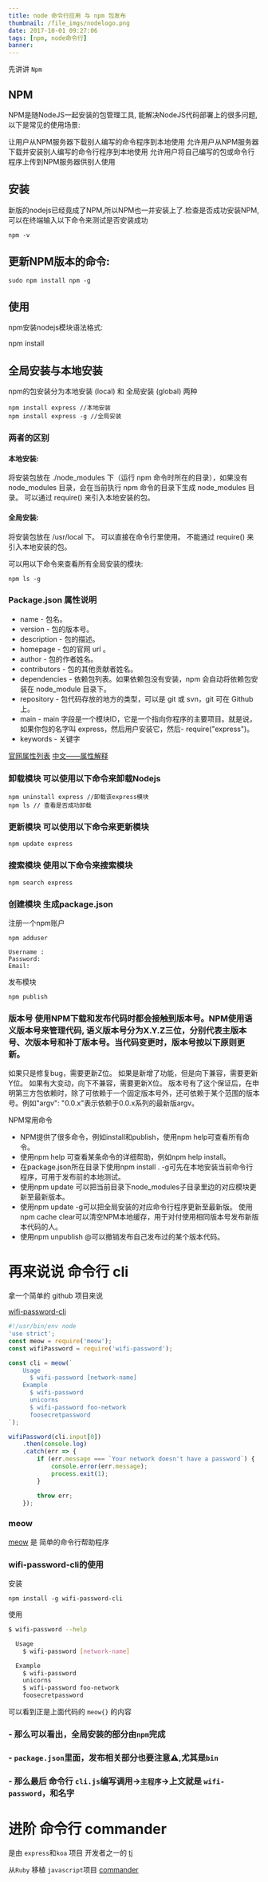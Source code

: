 ```yaml
---
title: node 命令行应用 与 npm 包发布
thumbnail: /file_imgs/nodelogo.png
date: 2017-10-01 09:27:06
tags: [npm, node命令行]
banner: 
---
```


先讲讲 ``Npm``

## NPM

NPM是随NodeJS一起安装的包管理工具, 能解决NodeJS代码部署上的很多问题, 以下是常见的使用场景:

让用户从NPM服务器下载别人编写的命令程序到本地使用
允许用户从NPM服务器下载并安装别人编写的命令行程序到本地使用
允许用户将自己编写的包或命令行程序上传到NPM服务器供别人使用

<!-- more -->

## 安装

新版的nodejs已经竟成了NPM,所以NPM也一并安装上了.检查是否成功安装NPM,可以在终端输入以下命令来测试是否安装成功

```
npm -v
```

## 更新NPM版本的命令:

```
sudo npm install npm -g
```

## 使用

npm安装nodejs模块语法格式:

npm install <Moudle Name>

## 全局安装与本地安装

npm的包安装分为本地安装 (local) 和 全局安装 (global) 两种

``` 
npm install express //本地安装
npm install express -g //全局安装
```

### 两者的区别

#### 本地安装:

将安装包放在 ./node_modules 下（运行 npm 命令时所在的目录），如果没有 node_modules 目录，会在当前执行 npm 命令的目录下生成 node_modules 目录。
可以通过 require() 来引入本地安装的包。

#### 全局安装:

将安装包放在 /usr/local 下。
可以直接在命令行里使用。
不能通过 require() 来引入本地安装的包。

可以用以下命令来查看所有全局安装的模块:

```
npm ls -g
```

### Package.json 属性说明

- name - 包名。
- version - 包的版本号。
- description - 包的描述。
- homepage - 包的官网 url 。
- author - 包的作者姓名。
- contributors - 包的其他贡献者姓名。
- dependencies - 依赖包列表。如果依赖包没有安装，npm 会自动将依赖包安装在 node_module 目录下。
- repository - 包代码存放的地方的类型，可以是 git 或 svn，git 可在 Github 上。
- main - main 字段是一个模块ID，它是一个指向你程序的主要项目。就是说，如果你包的名字叫 express，然后用户安装它，然后- require("express")。
- keywords - 关键字 

[官网属性列表](https://docs.npmjs.com/files/package.json)
[中文——属性解释](http://www.cnblogs.com/tzyy/p/5193811.html)

### 卸载模块 可以使用以下命令来卸载Nodejs

```
npm uninstall express //卸载该express模块
npm ls // 查看是否成功卸载
```

### 更新模块 可以使用以下命令来更新模块

```
npm update express
```

### 搜索模块 使用以下命令来搜索模块

```
npm search express
```

### 创建模块 生成package.json

注册一个npm账户

```
npm adduser

Username :
Password:
Email:
```

发布模块

```
npm publish
```

### 版本号 使用NPM下载和发布代码时都会接触到版本号。NPM使用语义版本号来管理代码, 语义版本号分为X.Y.Z三位，分别代表主版本号、次版本号和补丁版本号。当代码变更时，版本号按以下原则更新。

如果只是修复bug，需要更新Z位。
如果是新增了功能，但是向下兼容，需要更新Y位。
如果有大变动，向下不兼容，需要更新X位。
版本号有了这个保证后，在申明第三方包依赖时，除了可依赖于一个固定版本号外，还可依赖于某个范围的版本号。例如"argv": "0.0.x"表示依赖于0.0.x系列的最新版argv。

NPM常用命令

- NPM提供了很多命令，例如install和publish，使用npm help可查看所有命令。
- 使用npm help <command>可查看某条命令的详细帮助，例如npm help install。
- 在package.json所在目录下使用npm install . -g可先在本地安装当前命令行程序，可用于发布前的本地测试。
- 使用npm update <package>可以把当前目录下node_modules子目录里边的对应模块更新至最新版本。
- 使用npm update <package> -g可以把全局安装的对应命令行程序更新至最新版。 使用npm cache clear可以清空NPM本地缓存，用于对付使用相同版本号发布新版本代码的人。
- 使用npm unpublish <package>@<version>可以撤销发布自己发布过的某个版本代码。

# 再来说说 命令行 cli

拿一个简单的 github 项目来说

[wifi-password-cli](https://github.com/kevva/wifi-password-cli/blob/master/cli.js)

``` js
#!/usr/bin/env node
'use strict';
const meow = require('meow');
const wifiPassword = require('wifi-password');

const cli = meow(`
	Usage
	  $ wifi-password [network-name]
	Example
	  $ wifi-password
	  unicorns
	  $ wifi-password foo-network
	  foosecretpassword
`);

wifiPassword(cli.input[0])
	.then(console.log)
	.catch(err => {
		if (err.message === `Your network doesn't have a password`) {
			console.error(err.message);
			process.exit(1);
		}

		throw err;
	});
```

### meow

[meow](https://github.com/sindresorhus/meow) 是 简单的命令行帮助程序


### wifi-password-cli的使用

安装
```
npm install -g wifi-password-cli
```


使用
``` bash
$ wifi-password --help

  Usage
    $ wifi-password [network-name]

  Example
    $ wifi-password
    unicorns
    $ wifi-password foo-network
    foosecretpassword
```

可以看到正是上面代码的 ``meow{}`` 的内容

### - 那么可以看出，全局安装的部分由``npm``完成

### - ``package.json``里面，发布相关部分也要注意⚠️,尤其是``bin``

### - 那么最后 命令行 ``cli.js``编写调用->``主程序``->上文就是 ``wifi-password``，和名字

# 进阶 命令行 commander

是由 ``express``和``koa`` 项目 开发者之一的 [tj](https://github.com/tj) 

从``Ruby`` 移植 ``javascript``项目 [commander](https://github.com/tj/commander.js)
